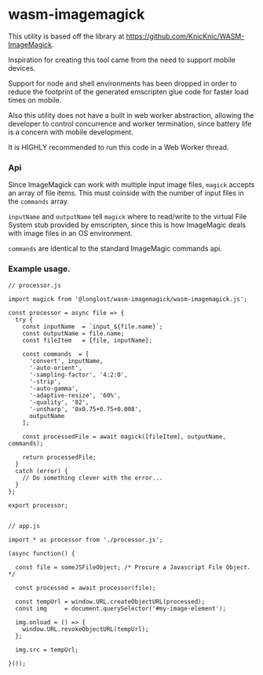 # wasm-imagemagick
This utility is based off the library at https://github.com/KnicKnic/WASM-ImageMagick.  

Inspiration for creating this tool came from the need to support mobile devices.

Support for node and shell environments has been dropped in order to reduce the footprint of the generated emscripten glue code for faster load times on mobile. 

Also this utility does not have a built in web worker abstraction, allowing the developer to control concurrence and worker termination, since battery life is a concern with mobile development.

It is HIGHLY recommended to run this code in a Web Worker thread.


### Api

Since ImageMagick can work with multiple input image files, `magick` accepts an array of file items.
This must coinside with the number of input files in the `commands` array.

`inputName` and `outputName` tell `magick` where to read/write to the virtual File System stub provided by emscripten, since this is how
ImageMagic deals with image files in an OS environment.

`commands` are identical to the standard ImageMagic commands api.


### Example usage.

```
// processor.js

import magick from '@longlost/wasm-imagemagick/wasm-imagemagick.js';

const processor = async file => {
  try {
    const inputName  = `input_${file.name}`;  
    const outputName = file.name;  
    const fileItem   = {file, inputName};

    const commands  = [
      'convert', inputName,
      '-auto-orient',
      '-sampling-factor', '4:2:0',
      '-strip', 
      '-auto-gamma', 
      '-adaptive-resize', '60%', 
      '-quality', '82', 
      '-unsharp', '0x0.75+0.75+0.008', 
      outputName
    ];

    const processedFile = await magick([fileItem], outputName, commands);

    return processedFile;
  } 
  catch (error) {
    // Do something clever with the error...
  }
};

export processor;


// app.js

import * as processor from './processor.js';

(async function() {

  const file = someJSFileObject; /* Procure a Javascript File Object. */
  
  const processed = await processor(file);

  const tempUrl = window.URL.createObjectURL(processed);  
  const img     = document.querySelector('#my-image-element');
  
  img.onload = () => {
    window.URL.revokeObjectURL(tempUrl);
  };
  
  img.src = tempUrl;
  
}());

```
